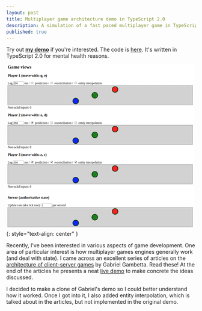 ```yaml
---
layout: post
title: Multiplayer game architecture demo in TypeScript 2.0
description: A simulation of a fast paced multiplayer game in TypeScript 2.0
published: true
---
```


Try out [**my demo**](https://www.proofbyexample.com/demos/fpmclone) if
you're interested. The code is [here](https://github.com/overthink/fpmclone).
It's written in TypeScript 2.0 for mental health reasons.

[![Screenshot of fast paced multiplayer demo](/img/fpmscreenshot.png "Click to try my demo")](https://www.proofbyexample.com/demos/fpmclone)
{: style="text-align: center" }

Recently, I've been interested in various aspects of game development.  One
area of particular interest is how multiplayer games engines generally work
(and deal with state).  I came across an excellent series of articles on the
[architecture of client-server
games](http://www.gabrielgambetta.com/fast_paced_multiplayer.html) by Gabriel
Gambetta.  Read these!  At the end of the articles he presents a neat [live
demo](http://www.gabrielgambetta.com/fpm_live.html) to make concrete the ideas
discussed.

I decided to make a clone of Gabriel's demo so I could better understand how it
worked.  Once I got into it, I also added entity interpolation, which is talked
about in the articles, but not implemented in the original demo.

